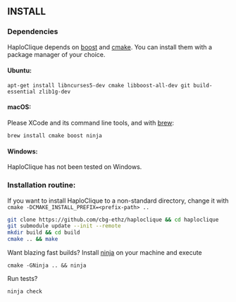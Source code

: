 ## INSTALL
### Dependencies
HaploClique depends on [boost](http://www.boost.org/) and
[cmake](http://www.cmake.org/).
You can install them with a package manager of your choice.

#### Ubuntu:
```
apt-get install libncurses5-dev cmake libboost-all-dev git build-essential zlib1g-dev
```

#### macOS:
Please XCode and its command line tools, and with [brew](http://brew.sh/):
```
brew install cmake boost ninja
```

#### Windows:
HaploClique has not been tested on Windows.

### Installation routine:
If you want to install HaploClique to a non-standard directory, change it with `cmake -DCMAKE_INSTALL_PREFIX=<prefix-path> ..`
```bash
git clone https://github.com/cbg-ethz/haploclique && cd haploclique
git submodule update --init --remote
mkdir build && cd build
cmake .. && make
```

Want blazing fast builds? Install [ninja](https://ninja-build.org/)
on your machine and execute
```
cmake -GNinja .. && ninja
```

Run tests?
```
ninja check
```
